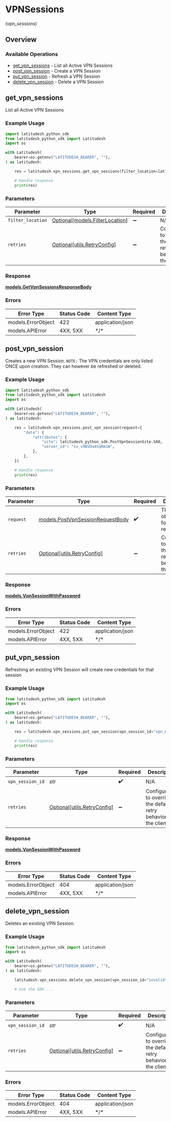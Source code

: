 # VPNSessions
(*vpn_sessions*)

## Overview

### Available Operations

* [get_vpn_sessions](#get_vpn_sessions) - List all Active VPN Sessions
* [post_vpn_session](#post_vpn_session) - Create a VPN Session
* [put_vpn_session](#put_vpn_session) - Refresh a VPN Session
* [delete_vpn_session](#delete_vpn_session) - Delete a VPN Session

## get_vpn_sessions

List all Active VPN Sessions

### Example Usage

```python
import latitudesh_python_sdk
from latitudesh_python_sdk import Latitudesh
import os

with Latitudesh(
    bearer=os.getenv("LATITUDESH_BEARER", ""),
) as latitudesh:

    res = latitudesh.vpn_sessions.get_vpn_sessions(filter_location=latitudesh_python_sdk.FilterLocation.SAO)

    # Handle response
    print(res)

```

### Parameters

| Parameter                                                           | Type                                                                | Required                                                            | Description                                                         |
| ------------------------------------------------------------------- | ------------------------------------------------------------------- | ------------------------------------------------------------------- | ------------------------------------------------------------------- |
| `filter_location`                                                   | [Optional[models.FilterLocation]](../../models/filterlocation.md)   | :heavy_minus_sign:                                                  | N/A                                                                 |
| `retries`                                                           | [Optional[utils.RetryConfig]](../../models/utils/retryconfig.md)    | :heavy_minus_sign:                                                  | Configuration to override the default retry behavior of the client. |

### Response

**[models.GetVpnSessionsResponseBody](../../models/getvpnsessionsresponsebody.md)**

### Errors

| Error Type         | Status Code        | Content Type       |
| ------------------ | ------------------ | ------------------ |
| models.ErrorObject | 422                | application/json   |
| models.APIError    | 4XX, 5XX           | \*/\*              |

## post_vpn_session

Creates a new VPN Session.
`NOTE:` The VPN credentials are only listed ONCE upon creation. They can however be refreshed or deleted.


### Example Usage

```python
import latitudesh_python_sdk
from latitudesh_python_sdk import Latitudesh
import os

with Latitudesh(
    bearer=os.getenv("LATITUDESH_BEARER", ""),
) as latitudesh:

    res = latitudesh.vpn_sessions.post_vpn_session(request={
        "data": {
            "attributes": {
                "site": latitudesh_python_sdk.PostVpnSessionSite.SAO,
                "server_id": "sv_v9BVDa45qRm1W",
            },
        },
    })

    # Handle response
    print(res)

```

### Parameters

| Parameter                                                                     | Type                                                                          | Required                                                                      | Description                                                                   |
| ----------------------------------------------------------------------------- | ----------------------------------------------------------------------------- | ----------------------------------------------------------------------------- | ----------------------------------------------------------------------------- |
| `request`                                                                     | [models.PostVpnSessionRequestBody](../../models/postvpnsessionrequestbody.md) | :heavy_check_mark:                                                            | The request object to use for the request.                                    |
| `retries`                                                                     | [Optional[utils.RetryConfig]](../../models/utils/retryconfig.md)              | :heavy_minus_sign:                                                            | Configuration to override the default retry behavior of the client.           |

### Response

**[models.VpnSessionWithPassword](../../models/vpnsessionwithpassword.md)**

### Errors

| Error Type         | Status Code        | Content Type       |
| ------------------ | ------------------ | ------------------ |
| models.ErrorObject | 422                | application/json   |
| models.APIError    | 4XX, 5XX           | \*/\*              |

## put_vpn_session

Refreshing an existing VPN Session will create new credentials for that session


### Example Usage

```python
from latitudesh_python_sdk import Latitudesh
import os

with Latitudesh(
    bearer=os.getenv("LATITUDESH_BEARER", ""),
) as latitudesh:

    res = latitudesh.vpn_sessions.put_vpn_session(vpn_session_id="vpn_6VE1Wd37dXnZJ")

    # Handle response
    print(res)

```

### Parameters

| Parameter                                                           | Type                                                                | Required                                                            | Description                                                         |
| ------------------------------------------------------------------- | ------------------------------------------------------------------- | ------------------------------------------------------------------- | ------------------------------------------------------------------- |
| `vpn_session_id`                                                    | *str*                                                               | :heavy_check_mark:                                                  | N/A                                                                 |
| `retries`                                                           | [Optional[utils.RetryConfig]](../../models/utils/retryconfig.md)    | :heavy_minus_sign:                                                  | Configuration to override the default retry behavior of the client. |

### Response

**[models.VpnSessionWithPassword](../../models/vpnsessionwithpassword.md)**

### Errors

| Error Type         | Status Code        | Content Type       |
| ------------------ | ------------------ | ------------------ |
| models.ErrorObject | 404                | application/json   |
| models.APIError    | 4XX, 5XX           | \*/\*              |

## delete_vpn_session

Deletes an existing VPN Session.


### Example Usage

```python
from latitudesh_python_sdk import Latitudesh
import os

with Latitudesh(
    bearer=os.getenv("LATITUDESH_BEARER", ""),
) as latitudesh:

    latitudesh.vpn_sessions.delete_vpn_session(vpn_session_id="invalid")

    # Use the SDK ...

```

### Parameters

| Parameter                                                           | Type                                                                | Required                                                            | Description                                                         |
| ------------------------------------------------------------------- | ------------------------------------------------------------------- | ------------------------------------------------------------------- | ------------------------------------------------------------------- |
| `vpn_session_id`                                                    | *str*                                                               | :heavy_check_mark:                                                  | N/A                                                                 |
| `retries`                                                           | [Optional[utils.RetryConfig]](../../models/utils/retryconfig.md)    | :heavy_minus_sign:                                                  | Configuration to override the default retry behavior of the client. |

### Errors

| Error Type         | Status Code        | Content Type       |
| ------------------ | ------------------ | ------------------ |
| models.ErrorObject | 404                | application/json   |
| models.APIError    | 4XX, 5XX           | \*/\*              |
